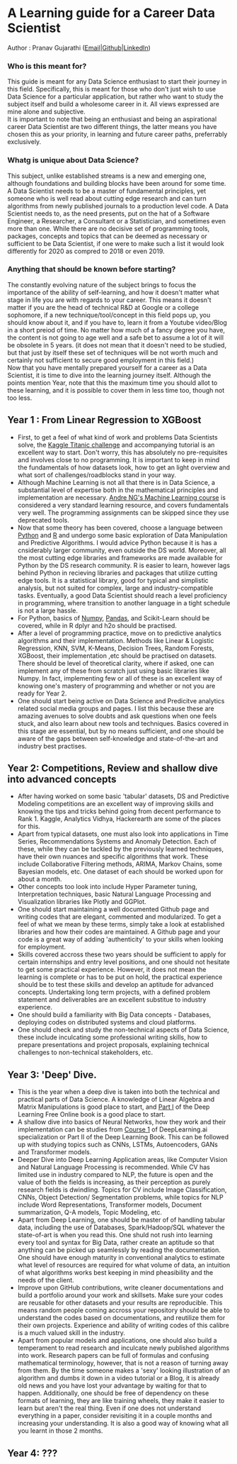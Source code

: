 # A Learning guide for a Career Data Scientist
Author : Pranav Gujarathi ([Email](pgujarat@iu.edu)|[Github](www.gitub.com/pranavdg1997)|[LinkedIn](www.linkedin.com/in/pranav-gujarathi))

### Who is this meant for?
This guide is meant for any Data Science enthusiast to start their journey in this field. Specifically, this is meant for those who don't just wish to use Data Science for a particular application, but rather who want to study the subject itself and build a wholesome career in it. All views expressed are mine alone and subjective.\
It is important to note that being an enthusiast and being an aspirational career Data Scientist are two different things, the latter means you have chosen this as your priority, in learning and future career paths, preferrably exclusively. 

### Whatg is unique about Data Science?
This subject, unlike established streams is a new and emerging one, although foundations and building blocks have been around for some time. A Data Scientist needs to be a master of fundamental principles, yet someone who is well read about cutting edge research and can turn algorithms from newly published journals to a production level code. A Data Scientist needs to, as the need presents, put on the hat of a Software Engineer, a Researcher, a Consultant or a Statistician, and sometimes even more than one. While there are no decisive set of programming tools, packages, concepts and topics that can be deemed as necessary or sufficient to be Data Scientist, if one were to make such a list it would look differently for 2020 as compred to 2018 or even 2019. 

### Anything that should be known before starting?
The constantly evolving nature of the subject brings to focus the importance of the ability of self-learning, and how it doesn't matter what stage in life you are with regards to your career. This means it doesn't matter if you are the head of technical R&D at Google or a college sophomore, if a new technique/tool/concept in this field pops up, you should know about it, and if you have to, learn it from a Youtube video/Blog in a short preiod of time. No matter how much of a fancy degree you have, the content is not going to age well and a safe bet to assume a lot of it will be obsolete in 5 years. (it does not mean that it doesn't need to be studied, but that just by itself these set of techniques will be not worth much and certainly not sufficient to secure good employment in this field.)\
Now that you have mentally prepared yourself for a career as a Data Scientist, it is time to dive into the learning journey itself. Although the points mention Year, note that this the maximum time you should allot to these learning, and it is possible to cover them in less time too, though not too less.

## Year 1 : From Linear Regression to XGBoost
 - First, to get a feel of what kind of work and problems Data Scientists solve, the [Kaggle Titanic challenge](https://www.kaggle.com/alexisbcook/titanic-tutorial) and accompanying tutorial is an excellent way to start. Don't worry, this has absolutely no pre-requisites and involves close to no programming. It is important to keep in mind the fundamentals of how datasets look, how to get an light overview and what sort of challenges/roadblocks stand in your way.
 - Although Machine Learning is not all that there is in Data Science, a substantial level of expertise both in the mathematical principles and implementation are necessary. [Andre NG's Machine Learning course](https://www.youtube.com/watch?v=PPLop4L2eGk&list=PLLssT5z_DsK-h9vYZkQkYNWcItqhlRJLN&ab_channel=ArtificialIntelligence-AllinOne) is considered a very standard learning resource, and covers fundamentals very well. The programming assignments can be skipped since they use deprecated tools.
 - Now that some theory has been covered, choose a language between [Python](https://github.com/dsknowledgebase/v0/blob/main/knowledge_objects/Python.md) and [R](https://github.com/dsknowledgebase/v0/blob/main/knowledge_objects/R.md) and undergo some basic exploration of Data Manipulation and Predictive Algorithms. I would advice Python because it is has a cnsiderably larger community, even outside the DS world. Moreover, all the most cutting edge libraries and frameworks are made available for Python by the DS research community. R is easier to learn, however lags behind Python in recieving libraries and packages that utilize cutting edge tools. It is a statistical library, good for typical and simplistic analysis, but not suited for complex, large and industry-compatible tasks. Eventually, a good Data Scientist should reach a level proficiency in programming, where transition to another language in a tight schedule is not a large hassle.
 - For Python, basics of [Numpy](https://github.com/dsknowledgebase/v0/blob/main/knowledge_objects/Numpy.md), [Pandas](https://github.com/dsknowledgebase/v0/blob/main/knowledge_objects/Pandas.md), and Scikit-Learn should be covered, while in R dplyr and h2o should be practised.
 - After a level of programming practice, move on to predictive analytics algorithms and their implementation. Methods like Linear & Logistic Regression, KNN, SVM, K-Means, Decision Trees, Random Forests, XGBoost, their implementation ,etc should be practised on datasets. There should be level of theoretical clarity, where if asked, one can implement any of these from scratch just using basic libraries like Numpy. In fact, implementing few or all of these is an excellent way of knowing one's mastery of programming and whether or not you are ready for Year 2. 
 - One should start being active on Data Science and Predicitve analytics related social media groups and pages. I list this because these are amazing avenues to solve doubts and ask questions when one feels stuck, and also learn about new tools and techniques. Basics covered in this stage are essential, but by no means sufficient, and one should be aware of the gaps between self-knowledge and state-of-the-art and industry best practises. 


## Year 2: Competitions, Review and shallow dive into advanced concepts
 - After having worked on some basic 'tabular' datasets, DS and Predictive Modeling competitions are an excellent way of improving skills and knowing the tips and tricks behind going from decent performance to Rank 1. Kaggle, Analytics Vidhya, Hackerearth are some of the places for this.
 - Apart from typical datasets, one must also look into applications in Time Series, Recommendations Systems and Anomaly Detection. Each of these, while they can be tackled by the previously learned techniques, have their own nuances and specific algorithms that work. These include Collaborative Filtering methods, ARIMA, Markov Chains, some Bayesian models, etc. One dataset of each should be worked upon for about a month.
 - Other concepts too look into include Hyper Parameter tuning, Interpretation techniques, basic Natural Language Processing and Visualization libraries like Plotly and GGPlot.
 - One should start maintaining a well documented Github page and writing codes that are elegant, commented and modularized. To get a feel of what we mean by these terms, simply take a look at established libraries and how their codes are maintained. A Github page and your code is a great way of adding 'authenticity' to your skills when looking for employment.
 - Skills covered accross these two years should be sufficient to apply for certain internships and entry level positions, and one should not hesitate to get some practical experience. However, it does not mean the learning is complete or has to be put on hold, the practical experience should be to test these skills and develop an aptitude for advanced concepts. Undertaking long term projects, with a defined problem statement and deliverables are an excellent substitue to industry experience.
 - One should build a familiarity with Big Data concepts - Databases, deploying codes on distributed systems and cloud platforms. 
 - One should check and study the non-technical aspects of Data Science, these include inculcating some professional writing skills, how to prepare presentations and project proposals, explaining technical challenges to non-technical stakeholders, etc.


## Year 3: 'Deep' Dive.
 - This is the year when a deep dive is taken into both the technical and practical parts of Data Science. A knowledge of Linear Algebra and Matrix Manipulations is good place to start, and [Part I](https://www.deeplearningbook.org/) of the Deep Learning Free Online book is a good place to start.
 - A shallow dive into basics of Neural Networks, how they work and their implementation can be studies from [Course 1](https://www.youtube.com/watch?v=CS4cs9xVecg&list=PLkDaE6sCZn6Ec-XTbcX1uRg2_u4xOEky0&ab_channel=Deeplearning.ai) of DeepLearning.ai specialization or Part II of the Deep Learning Book. This can be followed up with studying topics such as CNNs, LSTMs, Autoencoders, GANs and Transformer models. 
 - Deeper Dive into Deep Learning Application areas, like Computer Vision and Natural Language Processing is recommended. While CV has limited use in industry compared to NLP, the future is open and the value of both the fields is increasing, as their perception as purely research fields is dwindling. Topics for CV include Image Classification, CNNs, Object Detection/ Segmentation problems, while topics for NLP include Word Representations, Transformer models, Document summarization, Q-A models, Topic Modeling, etc.
 - Apart from Deep Learning, one should be master of of handling tabular data, including the use of Databases, Spark/Hadoop/SQL whatever the state-of-art is when you read this. One shuld not rush into learning every tool and syntax for Big Data, rather create an aptitude so that anything can be picked up seamlessly by reading the documentation. One should have enough maturity in conventional analytics to estimate what level of resources are required for what volume of data, an intuition of what algorithms works best keeping in mind pheasibility and the needs of the client.
 - Improve upon GitHub contributions, write cleaner documentations and build a portfolio around your work and skillsets. Make sure your codes are reusable for other datasets and your results are reproducible. This means random people coming accross your repository should be able to understand the codes based on documentations, and reutilize them for their own projects. Experience and ability of writing codes of this calibre is a much valued skill in the industry.
 - Apart from popular models and applications, one should also build a temperament to read research and inculcate newly published algorithms into work. Research papers can be full of formulas and confusing mathematical terminology, however, that is not a reason of turning away from them. By the time someone makes a 'sexy' looking illustration of an algorithm and dumbs it down in a video tutorial or a Blog, it is already old news and you have lost your advantage by waiting for that to happen. Additionally, one should be free of dependency on these formats of learning, they are like training wheels, they make it easier to learn but aren't the real thing. Even if one does not understand everything in a paper, consider revisiting it in a couple months and increasing your understanding. It is also a good way of knowing what all you learnt in those 2 months.


## Year 4: ???
